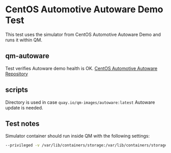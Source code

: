 # CentOS Automotive Autoware Demo Test

This test uses the simulator from CentOS Automotive Autoware Demo and runs it within QM.

## qm-autoware

Test verifies Autoware demo health is OK.
[CentOS Automotive Autoware Repository](https://gitlab.com/CentOS/automotive/demos/autoware.git)

## scripts

Directory is used in case `quay.io/qm-images/autoware:latest` Autoware update is needed.

## Test notes

Simulator container should run inside QM with the following settings:

```bash
--privileged -v /var/lib/containers/storage:/var/lib/containers/storage
```
